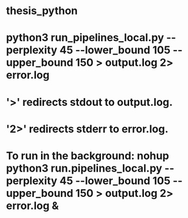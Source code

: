# thesis_python

# python3 run_pipelines_local.py --perplexity 45 --lower_bound 105 --upper_bound 150 > output.log 2> error.log
# '>' redirects stdout to output.log.
# '2>' redirects stderr to error.log.

# To run in the background: nohup python3 run.pipelines_local.py --perplexity 45 --lower_bound 105 --upper_bound 150 > output.log 2> error.log &
